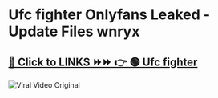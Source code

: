 
 # Ufc fighter Onlyfans Leaked - Update Files wnryx

## <h2><a href="https://clipsfans.com/Ufc_fighter&ref=git">🔗 Click to LINKS ⏩⏩ 👉 🟢 Ufc fighter </a></h2>

<a href="https://clipsfans.com/Ufc_fighter&ref=git" rel="nofollow" data-target="animated-image.originalLink"><img src="https://i.ibb.co.com/xMMVF88/686577567.gif" alt="Viral Video Original" style="max-width: 100%; display: inline-block;" data-target="animated-image.originalImage"></a>


